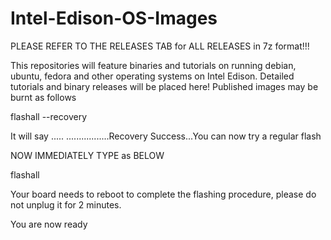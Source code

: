 # Intel-Edison-OS-Images

PLEASE REFER TO THE RELEASES TAB for ALL RELEASES in 7z format!!!

This repositories will feature binaries and tutorials on running debian, ubuntu, fedora and other operating systems on Intel Edison. Detailed tutorials and binary releases will be placed here! Published images may be burnt as follows


flashall --recovery

It will say ..... .................Recovery Success...You can now try a regular flash

NOW IMMEDIATELY TYPE as BELOW

flashall

Your board needs to reboot to complete the flashing procedure, please do not unplug it for 2 minutes.

You are now ready
